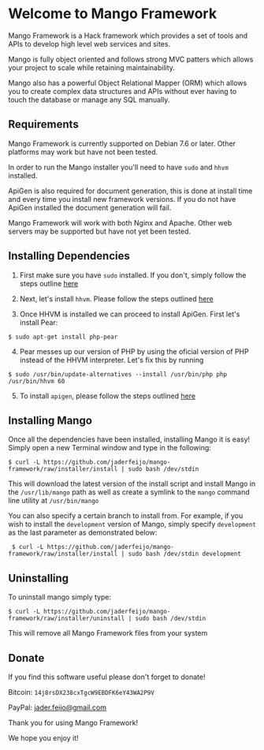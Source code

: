 Welcome to Mango Framework
====================================

Mango Framework is a Hack framework which provides a set of tools and APIs
to develop high level web services and sites.

Mango is fully object oriented and follows strong MVC patters which allows
your project to scale while retaining maintainability.

Mango also has a powerful Object Relational Mapper (ORM) which allows you
to create complex data structures and APIs without ever having to touch
the database or manage any SQL manually.

Requirements
------------------------------------
Mango Framework is currently supported on Debian 7.6 or later. Other
platforms may work but have not been tested.

In order to run the Mango installer you'll need to have `sudo` and
`hhvm` installed.

ApiGen is also required for document generation, this is done at install
time and every time you install new framework versions. If you do not
have ApiGen installed the document generation will fail.

Mango Framework will work with both Nginx and Apache. Other web servers may
be supported but have not yet been tested.

Installing Dependencies
------------------------------------

1. First make sure you have `sudo` installed. If you don't, simply follow the steps outline [here](http://www.ducea.com/2006/05/18/install-sudo-on-debian/)
 
2. Next, let's install `hhvm`. Please follow the steps outlined [here](https://github.com/facebook/hhvm/wiki/Prebuilt-Packages-on-Debian-7)

3. Once HHVM is installed we can proceed to install ApiGen. First let's install Pear:

 `$ sudo apt-get install php-pear`

4. Pear messes up our version of PHP by using the oficial version of PHP instead
of the HHVM interpreter. Let's fix this by running

 `$ sudo /usr/bin/update-alternatives --install /usr/bin/php php /usr/bin/hhvm 60`
 
5. To install `apigen`, please follow the steps outlined [here](http://apigen.org/##installation)

Installing Mango
------------------------------------

Once all the dependencies have been installed, installing Mango it is easy!
Simply open a new Terminal window and type in the following:

 `$ curl -L https://github.com/jaderfeijo/mango-framework/raw/installer/install | sudo bash /dev/stdin`

This will download the latest version of the install script and install Mango in the `/usr/lib/mango`
path as well as create a symlink to the `mango` command line utility at `/usr/bin/mango`

You can also specify a certain branch to install from. For example, if you wish to install
the `development` version of Mango, simply specify `development` as the last parameter as
demonstrated below:

 ` $ curl -L https://github.com/jaderfeijo/mango-framework/raw/installer/install | sudo bash /dev/stdin development`

Uninstalling
------------------------------------

To uninstall mango simply type:

 `$ curl -L https://github.com/jaderfeijo/mango-framework/raw/installer/uninstall | sudo bash /dev/stdin`
 
This will remove all Mango Framework files from your system

Donate
------------------------------------

If you find this software useful please don't forget to donate!

Bitcoin: `14j8rsDX238cxTgcW9EBDFK6eY43WA2P9V`

PayPal: jader.feijo@gmail.com

Thank you for using Mango Framework!

We hope you enjoy it!
